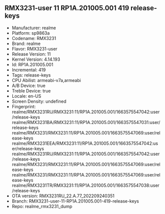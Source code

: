 ## RMX3231-user 11 RP1A.201005.001 419 release-keys
- Manufacturer: realme
- Platform: sp9863a
- Codename: RMX3231
- Brand: realme
- Flavor: RMX3231-user
- Release Version: 11
- Kernel Version: 4.14.193
- Id: RP1A.201005.001
- Incremental: 419
- Tags: release-keys
- CPU Abilist: armeabi-v7a,armeabi
- A/B Device: true
- Treble Device: true
- Locale: en-US
- Screen Density: undefined
- Fingerprint: realme/RMX3231RU/RMX3231:11/RP1A.201005.001/1663575547042:user/release-keys
realme/RMX3231BA/RMX3231:11/RP1A.201005.001/1663575547031:user/release-keys
realme/RMX3231/RMX3231:11/RP1A.201005.001/1663575547069:user/release-keys
realme/RMX3231EEA/RMX3231:11/RP1A.201005.001/1663575547042:user/release-keys
realme/RMX3231RU/RMX3231:11/RP1A.201005.001/1663575547042:user/release-keys
realme/RMX3231/RMX3231:11/RP1A.201005.001/1663575547069:user/release-keys
realme/RMX3231/RMX3231:11/RP1A.201005.001/1663575547069:user/release-keys
realme/RMX3231TR/RMX3231:11/RP1A.201005.001/1663575547038:user/release-keys
- OTA version: RMX3231RU_22.A.77_202209240351
- Branch: RMX3231-user-11-RP1A.201005.001-419-release-keys
- Repo: realme_rmx3231_dump
